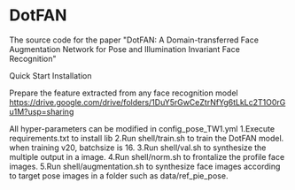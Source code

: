 # DotFAN
The source code for the paper "DotFAN: A Domain-transferred Face Augmentation Network for Pose and Illumination Invariant Face Recognition"

Quick Start
Installation

Prepare the feature extracted from any face recognition model 
https://drive.google.com/drive/folders/1DuY5rGwCeZtrNfYg6tLkLc2T1O0rGu1M?usp=sharing




All hyper-parameters can be modified in config_pose_TW1.yml
1.Execute requirements.txt to install lib
2.Run shell/train.sh to train the DotFAN model. when training v20, batchsize is 16.
3.Run shell/val.sh to synthesize the multiple output in a image.
4.Run shell/norm.sh to frontalize the profile face images.
5.Run shell/augmentation.sh to synthesize face images according to target pose images in a folder such as data/ref_pie_pose.
